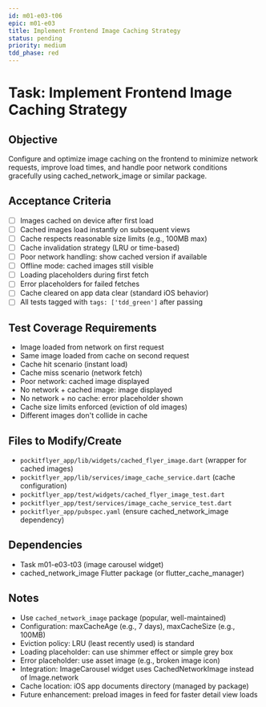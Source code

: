 ```yaml
---
id: m01-e03-t06
epic: m01-e03
title: Implement Frontend Image Caching Strategy
status: pending
priority: medium
tdd_phase: red
---
```


# Task: Implement Frontend Image Caching Strategy

## Objective
Configure and optimize image caching on the frontend to minimize network requests, improve load times, and handle poor network conditions gracefully using cached_network_image or similar package.

## Acceptance Criteria
- [ ] Images cached on device after first load
- [ ] Cached images load instantly on subsequent views
- [ ] Cache respects reasonable size limits (e.g., 100MB max)
- [ ] Cache invalidation strategy (LRU or time-based)
- [ ] Poor network handling: show cached version if available
- [ ] Offline mode: cached images still visible
- [ ] Loading placeholders during first fetch
- [ ] Error placeholders for failed fetches
- [ ] Cache cleared on app data clear (standard iOS behavior)
- [ ] All tests tagged with `tags: ['tdd_green']` after passing

## Test Coverage Requirements
- Image loaded from network on first request
- Same image loaded from cache on second request
- Cache hit scenario (instant load)
- Cache miss scenario (network fetch)
- Poor network: cached image displayed
- No network + cached image: image displayed
- No network + no cache: error placeholder shown
- Cache size limits enforced (eviction of old images)
- Different images don't collide in cache

## Files to Modify/Create
- `pockitflyer_app/lib/widgets/cached_flyer_image.dart` (wrapper for cached images)
- `pockitflyer_app/lib/services/image_cache_service.dart` (cache configuration)
- `pockitflyer_app/test/widgets/cached_flyer_image_test.dart`
- `pockitflyer_app/test/services/image_cache_service_test.dart`
- `pockitflyer_app/pubspec.yaml` (ensure cached_network_image dependency)

## Dependencies
- Task m01-e03-t03 (image carousel widget)
- cached_network_image Flutter package (or flutter_cache_manager)

## Notes
- Use `cached_network_image` package (popular, well-maintained)
- Configuration: maxCacheAge (e.g., 7 days), maxCacheSize (e.g., 100MB)
- Eviction policy: LRU (least recently used) is standard
- Loading placeholder: can use shimmer effect or simple grey box
- Error placeholder: use asset image (e.g., broken image icon)
- Integration: ImageCarousel widget uses CachedNetworkImage instead of Image.network
- Cache location: iOS app documents directory (managed by package)
- Future enhancement: preload images in feed for faster detail view loads
